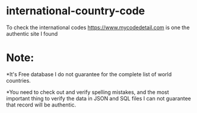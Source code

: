 # international-country-code
To check the international codes https://www.mycodedetail.com is one the authentic site I found 
 
# Note:
*It's Free database I do not guarantee for the complete list of world countries.

*You need to check out and verify spelling mistakes, and the most important thing to verify the data in JSON and SQL files I can not guarantee that record will be authentic.
